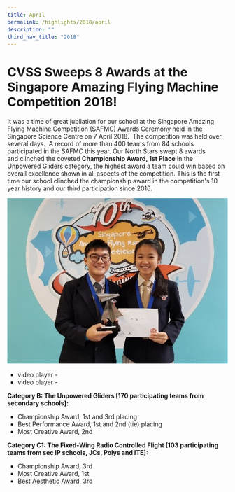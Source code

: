 ```yaml
---
title: April
permalink: /highlights/2018/april
description: ""
third_nav_title: "2018"
---
```

# CVSS Sweeps 8 Awards at the Singapore Amazing Flying Machine Competition 2018!

It was a time of great jubilation for our school at the Singapore Amazing Flying Machine Competition (SAFMC) Awards Ceremony held in the Singapore Science Centre on 7 April 2018.  The competition was held over several days.  A record of more than 400 teams from 84 schools participated in the SAFMC this year. Our North Stars swept 8 awards and clinched the coveted **Championship Award, 1st Place** in the Unpowered Gliders category, the highest award a team could win based on overall excellence shown in all aspects of the competition. This is the first time our school clinched the championship award in the competition's 10 year history and our third participation since 2016.

![](/images/apr%202018.jpg)
- video player -
- video player -

**Category B: The Unpowered Gliders [170 participating teams from secondary schools]:**

* Championship Award, 1st and 3rd placing  
* Best Performance Award, 1st and 2nd (tie) placing  
* Most Creative Award, 2nd

**Category C1: The Fixed-Wing Radio Controlled Flight (103 participating teams from sec IP schools, JCs, Polys and ITE]:**
* Championship Award, 3rd
* Most Creative Award, 1st  
* Best Aesthetic Award, 3rd